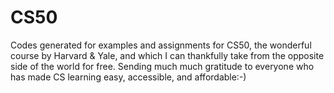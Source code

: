 # CS50

Codes generated for examples and assignments for CS50, the wonderful course by Harvard & Yale, and which I can thankfully take from the opposite side of the world for free.
Sending much much gratitude to everyone who has made CS learning easy, accessible, and affordable:-)
